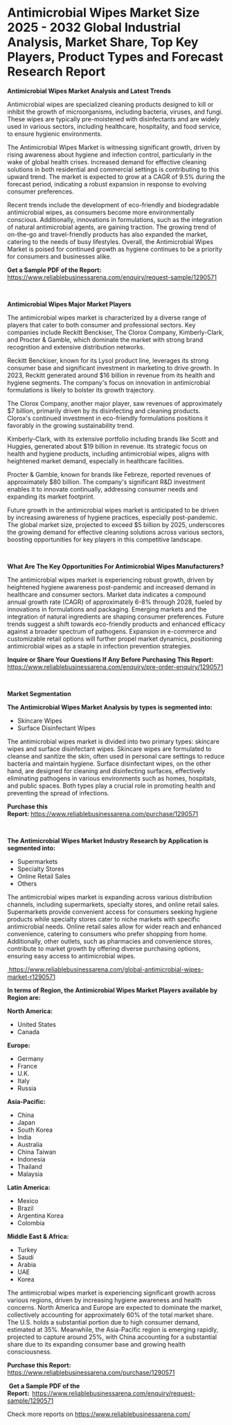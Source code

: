<p><h1>Antimicrobial Wipes Market Size 2025 - 2032 Global Industrial Analysis, Market Share, Top Key Players, Product Types and Forecast Research Report</h1></p><p><strong>Antimicrobial Wipes Market Analysis and Latest Trends</strong></p>
<p><p>Antimicrobial wipes are specialized cleaning products designed to kill or inhibit the growth of microorganisms, including bacteria, viruses, and fungi. These wipes are typically pre-moistened with disinfectants and are widely used in various sectors, including healthcare, hospitality, and food service, to ensure hygienic environments.</p><p>The Antimicrobial Wipes Market is witnessing significant growth, driven by rising awareness about hygiene and infection control, particularly in the wake of global health crises. Increased demand for effective cleaning solutions in both residential and commercial settings is contributing to this upward trend. The market is expected to grow at a CAGR of 9.5% during the forecast period, indicating a robust expansion in response to evolving consumer preferences. </p><p>Recent trends include the development of eco-friendly and biodegradable antimicrobial wipes, as consumers become more environmentally conscious. Additionally, innovations in formulations, such as the integration of natural antimicrobial agents, are gaining traction. The growing trend of on-the-go and travel-friendly products has also expanded the market, catering to the needs of busy lifestyles. Overall, the Antimicrobial Wipes Market is poised for continued growth as hygiene continues to be a priority for consumers and businesses alike.</p></p>
<p><strong>Get a Sample PDF of the Report:&nbsp;</strong> <a href="https://www.reliablebusinessarena.com/enquiry/request-sample/1290571?utm_campaign=2189&utm_medium=2&utm_source=Github&utm_content=ia&utm_term=04042025&utm_id=antimicrobial-wipes">https://www.reliablebusinessarena.com/enquiry/request-sample/1290571</a></p>
<p>&nbsp;</p>
<p><strong>Antimicrobial Wipes Major Market Players</strong></p>
<p><p>The antimicrobial wipes market is characterized by a diverse range of players that cater to both consumer and professional sectors. Key companies include Reckitt Benckiser, The Clorox Company, Kimberly-Clark, and Procter & Gamble, which dominate the market with strong brand recognition and extensive distribution networks. </p><p>Reckitt Benckiser, known for its Lysol product line, leverages its strong consumer base and significant investment in marketing to drive growth. In 2023, Reckitt generated around $16 billion in revenue from its health and hygiene segments. The company's focus on innovation in antimicrobial formulations is likely to bolster its growth trajectory.</p><p>The Clorox Company, another major player, saw revenues of approximately $7 billion, primarily driven by its disinfecting and cleaning products. Clorox's continued investment in eco-friendly formulations positions it favorably in the growing sustainability trend.</p><p>Kimberly-Clark, with its extensive portfolio including brands like Scott and Huggies, generated about $19 billion in revenue. Its strategic focus on health and hygiene products, including antimicrobial wipes, aligns with heightened market demand, especially in healthcare facilities.</p><p>Procter & Gamble, known for brands like Febreze, reported revenues of approximately $80 billion. The company's significant R&D investment enables it to innovate continually, addressing consumer needs and expanding its market footprint.</p><p>Future growth in the antimicrobial wipes market is anticipated to be driven by increasing awareness of hygiene practices, especially post-pandemic. The global market size, projected to exceed $5 billion by 2025, underscores the growing demand for effective cleaning solutions across various sectors, boosting opportunities for key players in this competitive landscape.</p></p>
<p>&nbsp;</p>
<p><strong>What Are The Key Opportunities For Antimicrobial Wipes Manufacturers?</strong></p>
<p><p>The antimicrobial wipes market is experiencing robust growth, driven by heightened hygiene awareness post-pandemic and increased demand in healthcare and consumer sectors. Market data indicates a compound annual growth rate (CAGR) of approximately 6-8% through 2028, fueled by innovations in formulations and packaging. Emerging markets and the integration of natural ingredients are shaping consumer preferences. Future trends suggest a shift towards eco-friendly products and enhanced efficacy against a broader spectrum of pathogens. Expansion in e-commerce and customizable retail options will further propel market dynamics, positioning antimicrobial wipes as a staple in infection prevention strategies.</p></p>
<p><strong>Inquire or Share Your Questions If Any Before Purchasing This Report:</strong> <a href="https://www.reliablebusinessarena.com/enquiry/pre-order-enquiry/1290571?utm_campaign=2189&utm_medium=2&utm_source=Github&utm_content=ia&utm_term=04042025&utm_id=antimicrobial-wipes">https://www.reliablebusinessarena.com/enquiry/pre-order-enquiry/1290571</a></p>
<p>&nbsp;</p>
<p><strong>Market Segmentation</strong></p>
<p><strong>The Antimicrobial Wipes Market Analysis by types is segmented into:</strong></p>
<p><ul><li>Skincare Wipes</li><li>Surface Disinfectant Wipes</li></ul></p>
<p><p>The antimicrobial wipes market is divided into two primary types: skincare wipes and surface disinfectant wipes. Skincare wipes are formulated to cleanse and sanitize the skin, often used in personal care settings to reduce bacteria and maintain hygiene. Surface disinfectant wipes, on the other hand, are designed for cleaning and disinfecting surfaces, effectively eliminating pathogens in various environments such as homes, hospitals, and public spaces. Both types play a crucial role in promoting health and preventing the spread of infections.</p></p>
<p><strong>Purchase this Report:&nbsp;</strong><a href="https://www.reliablebusinessarena.com/purchase/1290571?utm_campaign=2189&utm_medium=2&utm_source=Github&utm_content=ia&utm_term=04042025&utm_id=antimicrobial-wipes">https://www.reliablebusinessarena.com/purchase/1290571</a></p>
<p>&nbsp;</p>
<p><strong>The Antimicrobial Wipes Market Industry Research by Application is segmented into:</strong></p>
<p><ul><li>Supermarkets</li><li>Specialty Stores</li><li>Online Retail Sales</li><li>Others</li></ul></p>
<p><p>The antimicrobial wipes market is expanding across various distribution channels, including supermarkets, specialty stores, and online retail sales. Supermarkets provide convenient access for consumers seeking hygiene products while specialty stores cater to niche markets with specific antimicrobial needs. Online retail sales allow for wider reach and enhanced convenience, catering to consumers who prefer shopping from home. Additionally, other outlets, such as pharmacies and convenience stores, contribute to market growth by offering diverse purchasing options, ensuring easy access to antimicrobial wipes.</p></p>
<p><a href="https://www.reliablebusinessarena.com/global-antimicrobial-wipes-market-r1290571?utm_campaign=2189&utm_medium=2&utm_source=Github&utm_content=ia&utm_term=04042025&utm_id=antimicrobial-wipes">&nbsp;https://www.reliablebusinessarena.com/global-antimicrobial-wipes-market-r1290571</a></p>
<p><strong>In terms of Region, the Antimicrobial Wipes Market Players available by Region are:</strong></p>
<p>
    <p> <strong> North America: </strong>
        <ul>
            <li>United States</li>
            <li>Canada</li>
        </ul>
        </p> 
    <p> <strong> Europe: </strong>
        <ul>
            <li>Germany</li>
            <li>France</li>
            <li>U.K.</li>
            <li>Italy</li>
            <li>Russia</li>
        </ul>
        </p> 
    <p> <strong> Asia-Pacific: </strong>
        <ul>
            <li>China</li>
            <li>Japan</li>
            <li>South Korea</li>
            <li>India</li>
            <li>Australia</li>
            <li>China Taiwan</li>
            <li>Indonesia</li>
            <li>Thailand</li>
            <li>Malaysia</li>
        </ul>
        </p> 
    <p> <strong> Latin America: </strong>
        <ul>
            <li>Mexico</li>
            <li>Brazil</li>
            <li>Argentina Korea</li>
            <li>Colombia</li>
        </ul>
        </p> 
    <p> <strong> Middle East & Africa: </strong>
        <ul>
            <li>Turkey</li>
            <li>Saudi</li>
            <li>Arabia</li>
            <li>UAE</li>
            <li>Korea</li>
        </ul>
    </p>
    </p>
<p><p>The antimicrobial wipes market is experiencing significant growth across various regions, driven by increasing hygiene awareness and health concerns. North America and Europe are expected to dominate the market, collectively accounting for approximately 60% of the total market share. The U.S. holds a substantial portion due to high consumer demand, estimated at 35%. Meanwhile, the Asia-Pacific region is emerging rapidly, projected to capture around 25%, with China accounting for a substantial share due to its expanding consumer base and growing health consciousness.</p></p>
<p><strong>Purchase this Report: </strong><a href="https://www.reliablebusinessarena.com/purchase/1290571?utm_campaign=2189&utm_medium=2&utm_source=Github&utm_content=ia&utm_term=04042025&utm_id=antimicrobial-wipes">https://www.reliablebusinessarena.com/purchase/1290571</a></p>
<p>&nbsp;<strong>Get a Sample PDF of the Report:&nbsp;&nbsp;</strong><a href="https://www.reliablebusinessarena.com/enquiry/request-sample/1290571?utm_campaign=2189&utm_medium=2&utm_source=Github&utm_content=ia&utm_term=04042025&utm_id=antimicrobial-wipes">https://www.reliablebusinessarena.com/enquiry/request-sample/1290571</a></p>
<p><strong></strong></p>
<p>Check more reports on <a href="https://www.reliablebusinessarena.com/?utm_campaign=2189&utm_medium=2&utm_source=Github&utm_content=ia&utm_term=04042025&utm_id=antimicrobial-wipes">https://www.reliablebusinessarena.com/</a></p>